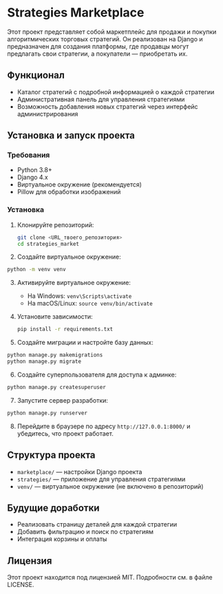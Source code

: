 # Strategies Marketplace

Этот проект представляет собой маркетплейс для продажи и покупки алгоритмических торговых стратегий. Он реализован на Django и предназначен для создания платформы, где продавцы могут предлагать свои стратегии, а покупатели — приобретать их.

## Функционал
- Каталог стратегий с подробной информацией о каждой стратегии
- Административная панель для управления стратегиями
- Возможность добавления новых стратегий через интерфейс администрирования

## Установка и запуск проекта

### Требования
- Python 3.8+
- Django 4.x
- Виртуальное окружение (рекомендуется)
- Pillow для обработки изображений

### Установка

1. Клонируйте репозиторий:
   ```bash
   git clone <URL_твоего_репозитория>
   cd strategies_market
   ```

2. Создайте виртуальное окружение:
  ```bash
  python -m venv venv
  ```

3. Активируйте виртуальное окружение:
   - На Windows: `venv\Scripts\activate`
   - На macOS/Linux: `source venv/bin/activate`

4. Установите зависимости:
   ```bash
   pip install -r requirements.txt
   ```

5. Создайте миграции и настройте базу данных:
  ```bash
  python manage.py makemigrations
  python manage.py migrate
  ```

6. Создайте суперпользователя для доступа к админке:
  ```bash
  python manage.py createsuperuser
  ```

7. Запустите сервер разработки:
  ```bash
  python manage.py runserver
  ```

8. Перейдите в браузере по адресу ```http://127.0.0.1:8000/``` и убедитесь, что проект работает.

## Структура проекта

- `marketplace/` — настройки Django проекта
- `strategies/` — приложение для управления стратегиями
- `venv/` — виртуальное окружение (не включено в репозиторий)

## Будущие доработки
- Реализовать страницу деталей для каждой стратегии
- Добавить фильтрацию и поиск по стратегиям
- Интеграция корзины и оплаты

## Лицензия
Этот проект находится под лицензией MIT. Подробности см. в файле LICENSE.